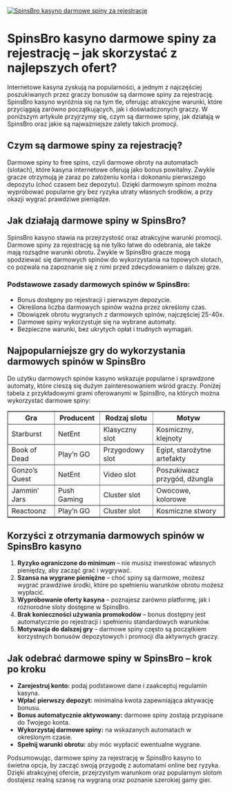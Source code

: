 [![SpinsBro kasyno darmowe spiny za rejestrację](https://123-caf.pages.dev/gitsignup.png)](https://vrmoo.ru/Bt82HjjY)

<h1>SpinsBro kasyno darmowe spiny za rejestrację – jak skorzystać z najlepszych ofert?</h1> <p>Internetowe kasyna zyskują na popularności, a jednym z najczęściej poszukiwanych przez graczy bonusów są darmowe spiny za rejestrację. SpinsBro kasyno wyróżnia się na tym tle, oferując atrakcyjne warunki, które przyciągają zarówno początkujących, jak i doświadczonych graczy. W poniższym artykule przyjrzymy się, czym są darmowe spiny, jak działają w SpinsBro oraz jakie są najważniejsze zalety takich promocji.</p>  <h2>Czym są darmowe spiny za rejestrację?</h2> <p>Darmowe spiny to free spins, czyli darmowe obroty na automatach (slotach), które kasyna internetowe oferują jako bonus powitalny. Zwykle gracze otrzymują je zaraz po założeniu konta i dokonaniu pierwszego depozytu (choć czasem bez depozytu). Dzięki darmowym spinom można wypróbować popularne gry bez ryzyka utraty własnych środków, a przy okazji wygrać prawdziwe pieniądze.</p>  <h2>Jak działają darmowe spiny w SpinsBro?</h2> <p>SpinsBro kasyno stawia na przejrzystość oraz atrakcyjne warunki promocji. Darmowe spiny za rejestrację są nie tylko łatwe do odebrania, ale także mają rozsądne warunki obrotu. Zwykle w SpinsBro gracze mogą spodziewać się darmowych spinów do wykorzystania na topowych slotach, co pozwala na zapoznanie się z nimi przed zdecydowaniem o dalszej grze.</p>  <h3>Podstawowe zasady darmowych spinów w SpinsBro:</h3> <ul>   <li>Bonus dostępny po rejestracji i pierwszym depozycie.</li>   <li>Określona liczba darmowych spinów ważna przez określony czas.</li>   <li>Obowiązek obrotu wygranych z darmowych spinów, najczęściej 25-40x.</li>   <li>Darmowe spiny wykorzystuje się na wybrane automaty.</li>   <li>Bezpieczne warunki, bez ukrytych opłat i trudnych wymagań.</li> </ul>  <h2>Najpopularniejsze gry do wykorzystania darmowych spinów w SpinsBro</h2> <p>Do użytku darmowych spinów kasyno wskazuje popularne i sprawdzone automaty, które cieszą się dużym zainteresowaniem wśród graczy. Poniżej tabela z przykładowymi grami oferowanymi w SpinsBro, na których można wykorzystać darmowe spiny:</p>  <table border="1" cellpadding="8" cellspacing="0" style="border-collapse: collapse; width: 100%; max-width: 600px;">   <thead>     <tr>       <th>Gra</th>       <th>Producent</th>       <th>Rodzaj slotu</th>       <th>Motyw</th>     </tr>   </thead>   <tbody>     <tr>       <td>Starburst</td>       <td>NetEnt</td>       <td>Klasyczny slot</td>       <td>Kosmiczny, klejnoty</td>     </tr>     <tr>       <td>Book of Dead</td>       <td>Play’n GO</td>       <td>Przygodowy slot</td>       <td>Egipt, starożytne artefakty</td>     </tr>     <tr>       <td>Gonzo’s Quest</td>       <td>NetEnt</td>       <td>Video slot</td>       <td>Poszukiwacz przygód, dżungla</td>     </tr>     <tr>       <td>Jammin’ Jars</td>       <td>Push Gaming</td>       <td>Cluster slot</td>       <td>Owocowe, kolorowe</td>     </tr>     <tr>       <td>Reactoonz</td>       <td>Play’n GO</td>       <td>Cluster slot</td>       <td>Kosmiczne stwory</td>     </tr>   </tbody> </table>  <h2>Korzyści z otrzymania darmowych spinów w SpinsBro kasyno</h2> <ol>   <li><strong>Ryzyko ograniczone do minimum</strong> – nie musisz inwestować własnych pieniędzy, aby zacząć grać i wygrywać.</li>   <li><strong>Szansa na wygrane pieniężne</strong> – choć spiny są darmowe, możesz wygrać prawdziwe środki, które po spełnieniu warunków obrotu możesz wypłacić.</li>   <li><strong>Wypróbowanie oferty kasyna</strong> – poznajesz zarówno platformę, jak i różnorodne sloty dostępne w SpinsBro.</li>   <li><strong>Brak konieczności używania promokodów</strong> – bonus dostępny jest automatycznie po rejestracji i spełnieniu standardowych warunków.</li>   <li><strong>Motywacja do dalszej gry</strong> – darmowe spiny często są początkiem korzystnych bonusów depozytowych i promocji dla aktywnych graczy.</li> </ol>  <h2>Jak odebrać darmowe spiny w SpinsBro – krok po kroku</h2> <ul>   <li><strong>Zarejestruj konto:</strong> podaj podstawowe dane i zaakceptuj regulamin kasyna.</li>   <li><strong>Wpłać pierwszy depozyt:</strong> minimalna kwota zapewniająca aktywację bonusu.</li>   <li><strong>Bonus automatycznie aktywowany:</strong> darmowe spiny zostają przypisane do Twojego konta.</li>   <li><strong>Wykorzystaj darmowe spiny:</strong> na wskazanych automatach w określonym czasie.</li>   <li><strong>Spełnij warunki obrotu:</strong> aby móc wypłacić ewentualne wygrane.</li> </ul>  <p>Podsumowując, darmowe spiny za rejestrację w SpinsBro kasyno to świetna opcja, by zacząć swoją przygodę z automatami online bez ryzyka. Dzięki atrakcyjnej ofercie, przejrzystym warunkom oraz popularnym slotom dostajesz realną szansę na wygraną oraz poznanie szerokiej gamy gier.</p>
